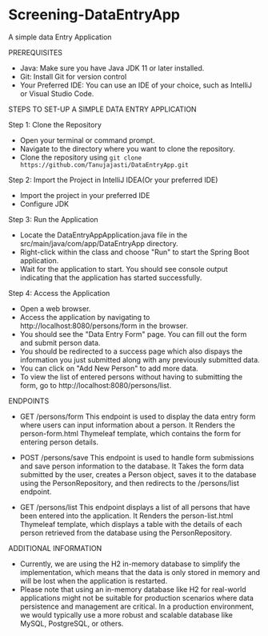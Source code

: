 # Screening-DataEntryApp
A simple data Entry Application


PREREQUISITES
  - Java: Make sure you have Java JDK 11 or later installed.
  - Git: Install Git for version control
  - Your Preferred IDE: You can use an IDE of your choice, such as IntelliJ or Visual Studio Code.



STEPS TO SET-UP A SIMPLE DATA ENTRY APPLICATION

Step 1: Clone the Repository
  - Open your terminal or command prompt.
  - Navigate to the directory where you want to clone the repository.
  - Clone the repository using `git clone https://github.com/Tanujajasti/DataEntryApp.git
`

Step 2: Import the Project in IntelliJ IDEA(Or your preferred IDE)
  - Import the project in your preferred IDE
  - Configure JDK

Step 3: Run the Application
  - Locate the DataEntryAppApplication.java file in the src/main/java/com/app/DataEntryApp directory.
  - Right-click within the class and choose "Run" to start the Spring Boot application.
  - Wait for the application to start. You should see console output indicating that the application has started successfully.

Step 4: Access the Application
  - Open a web browser.
  - Access the application by navigating to http://localhost:8080/persons/form in the browser.
  - You should see the "Data Entry Form" page. You can fill out the form and submit person data.
  - You should be redirected to a success page which also dispays the information you just submitted along with any previously submitted data.
  - You can click on "Add New Person" to add more data.
  - To view the list of entered persons without having to submitting the form, go to http://localhost:8080/persons/list.



ENDPOINTS
  - GET /persons/form
    This endpoint is used to display the data entry form where users can input information about a person. It Renders the person-form.html Thymeleaf template, which contains the form for entering person details.

  - POST /persons/save
    This endpoint is used to handle form submissions and save person information to the database. It Takes the form data submitted by the user, creates a Person object, saves it to the database using the PersonRepository, and then redirects to the /persons/list endpoint.

  - GET /persons/list
    This endpoint displays a list of all persons that have been entered into the application. It Renders the person-list.html Thymeleaf template, which displays a table with the details of each person retrieved from the database using the PersonRepository.


ADDITIONAL INFORMATION  
  - Currently, we are using the H2 in-memory database to simplify the implementation, which means that the data is only stored in memory and will be lost when the application is restarted.
  - Please note that using an in-memory database like H2 for real-world applications might not be suitable for production scenarios where data persistence and management are critical. In a production environment, we would typically use a more robust and scalable database like MySQL, PostgreSQL, or others.
